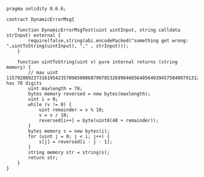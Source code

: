 [//title]: (solidity-dynamic-error-msg)
[//englishtitle]: (solidity-dynamic-error-msg)
[//category]: (solidity,ethereum,snippet)
[//tags]: (solidity,ethereum,snippet,error-handling)
[//createtime]: (20210618)
[//updatetime]: (20210618)

```solidity
pragma solidity 0.6.6;

contract DynamicErrorMsg{

    function DynamicErrorMsgTest(uint uintInput, string calldata strInput) external {
        require(false,string(abi.encodePacked("something get wrong: ",uintToString(uintInput), "," , strInput)));
    }

    function uintToString(uint v) pure internal returns (string memory) {
        // max uint 115792089237316195423570985008687907853269984665640564039457584007913129639935 has 78 digits
        uint maxlength = 78;
        bytes memory reversed = new bytes(maxlength);
        uint i = 0;
        while (v != 0) {
            uint remainder = v % 10;
            v = v / 10;
            reversed[i++] = byte(uint8(48 + remainder));
        }
        bytes memory s = new bytes(i);
        for (uint j = 0; j < i; j++) {
            s[j] = reversed[i - j - 1];
        }
        string memory str = string(s);
        return str;
    }
}
```
